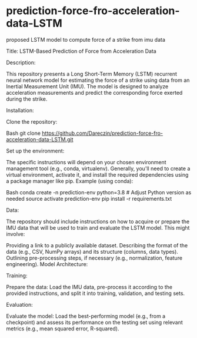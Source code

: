 # prediction-force-fro-acceleration-data-LSTM
proposed LSTM model to compute force of a strike from imu data

Title: LSTM-Based Prediction of Force from Acceleration Data

Description:

This repository presents a Long Short-Term Memory (LSTM) recurrent neural network model for estimating the force of a strike using data from an Inertial Measurement Unit (IMU). The model is designed to analyze acceleration measurements and predict the corresponding force exerted during the strike.

Installation:

Clone the repository:

Bash
git clone https://github.com/Dareczin/prediction-force-fro-acceleration-data-LSTM.git

Set up the environment:

The specific instructions will depend on your chosen environment management tool (e.g., conda, virtualenv).
Generally, you'll need to create a virtual environment, activate it, and install the required dependencies using a package manager like pip.
Example (using conda):

Bash
conda create -n prediction-env python=3.8  # Adjust Python version as needed
source activate prediction-env
pip install -r requirements.txt

Data:

The repository should include instructions on how to acquire or prepare the IMU data that will be used to train and evaluate the LSTM model. This might involve:

Providing a link to a publicly available dataset.
Describing the format of the data (e.g., CSV, NumPy arrays) and its structure (columns, data types).
Outlining pre-processing steps, if necessary (e.g., normalization, feature engineering).
Model Architecture:

Training:

Prepare the data: Load the IMU data, pre-process it according to the provided instructions, and split it into training, validation, and testing sets.


Evaluation:

Evaluate the model: Load the best-performing model (e.g., from a checkpoint) and assess its performance on the testing set using relevant metrics (e.g., mean squared error, R-squared).
